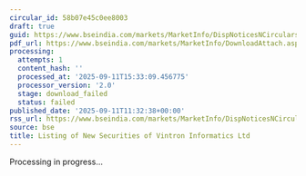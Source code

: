 ```yaml
---
circular_id: 58b07e45c0ee8003
draft: true
guid: https://www.bseindia.com/markets/MarketInfo/DispNoticesNCirculars.aspx?Noticeid={7490E414-FCE0-4987-8D42-ADC9224DB4CE}&noticeno=20250911-31&dt=09/11/2025&icount=31&totcount=86&flag=0
pdf_url: https://www.bseindia.com/markets/MarketInfo/DownloadAttach.aspx?id=20250911-31&attachedId=
processing:
  attempts: 1
  content_hash: ''
  processed_at: '2025-09-11T15:33:09.456775'
  processor_version: '2.0'
  stage: download_failed
  status: failed
published_date: '2025-09-11T11:32:38+00:00'
rss_url: https://www.bseindia.com/markets/MarketInfo/DispNoticesNCirculars.aspx?Noticeid={7490E414-FCE0-4987-8D42-ADC9224DB4CE}&noticeno=20250911-31&dt=09/11/2025&icount=31&totcount=86&flag=0
source: bse
title: Listing of New Securities of Vintron Informatics Ltd
---
```


Processing in progress...